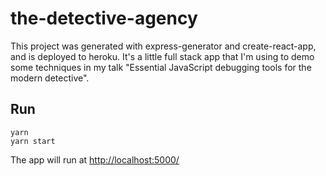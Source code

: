 # the-detective-agency

This project was generated with express-generator and create-react-app, and is deployed to heroku. It's a little full stack app that I'm using to demo some techniques in my talk "Essential JavaScript debugging tools for the modern detective".

## Run
```
yarn
yarn start
```
The app will run at [http://localhost:5000/](http://localhost:5000/)